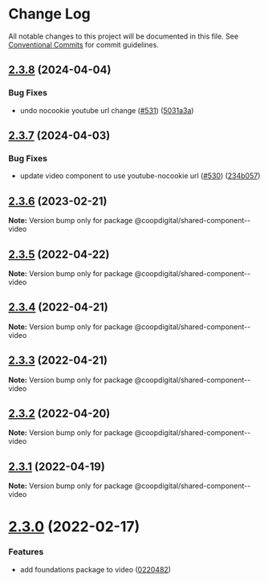 # Change Log

All notable changes to this project will be documented in this file.
See [Conventional Commits](https://conventionalcommits.org) for commit guidelines.

## [2.3.8](https://github.com/coopdigital/coop-frontend/compare/@coopdigital/shared-component--video@2.3.7...@coopdigital/shared-component--video@2.3.8) (2024-04-04)


### Bug Fixes

* undo nocookie youtube url change ([#531](https://github.com/coopdigital/coop-frontend/issues/531)) ([5031a3a](https://github.com/coopdigital/coop-frontend/commit/5031a3a3d3d5975af7b962bf289bc6764731142d))





## [2.3.7](https://github.com/coopdigital/coop-frontend/compare/@coopdigital/shared-component--video@2.3.6...@coopdigital/shared-component--video@2.3.7) (2024-04-03)


### Bug Fixes

* update video component to use youtube-nocookie url ([#530](https://github.com/coopdigital/coop-frontend/issues/530)) ([234b057](https://github.com/coopdigital/coop-frontend/commit/234b05781adea0871b7be69a542f569cef9c883b))





## [2.3.6](https://github.com/coopdigital/coop-frontend/compare/@coopdigital/shared-component--video@2.3.5...@coopdigital/shared-component--video@2.3.6) (2023-02-21)

**Note:** Version bump only for package @coopdigital/shared-component--video





## [2.3.5](https://github.com/coopdigital/coop-frontend/compare/@coopdigital/shared-component--video@2.3.4...@coopdigital/shared-component--video@2.3.5) (2022-04-22)

**Note:** Version bump only for package @coopdigital/shared-component--video





## [2.3.4](https://github.com/coopdigital/coop-frontend/compare/@coopdigital/shared-component--video@2.3.3...@coopdigital/shared-component--video@2.3.4) (2022-04-21)

**Note:** Version bump only for package @coopdigital/shared-component--video





## [2.3.3](https://github.com/coopdigital/coop-frontend/compare/@coopdigital/shared-component--video@2.3.2...@coopdigital/shared-component--video@2.3.3) (2022-04-21)

**Note:** Version bump only for package @coopdigital/shared-component--video





## [2.3.2](https://github.com/coopdigital/coop-frontend/compare/@coopdigital/shared-component--video@2.3.1...@coopdigital/shared-component--video@2.3.2) (2022-04-20)

**Note:** Version bump only for package @coopdigital/shared-component--video





## [2.3.1](https://github.com/coopdigital/coop-frontend/compare/@coopdigital/shared-component--video@2.3.0...@coopdigital/shared-component--video@2.3.1) (2022-04-19)

**Note:** Version bump only for package @coopdigital/shared-component--video





# [2.3.0](https://github.com/coopdigital/coop-frontend/compare/@coopdigital/shared-component--video@2.2.7...@coopdigital/shared-component--video@2.3.0) (2022-02-17)


### Features

* add foundations package to video ([0220482](https://github.com/coopdigital/coop-frontend/commit/0220482c2030a2d8297744c9514746a9ecf2d1d9))
